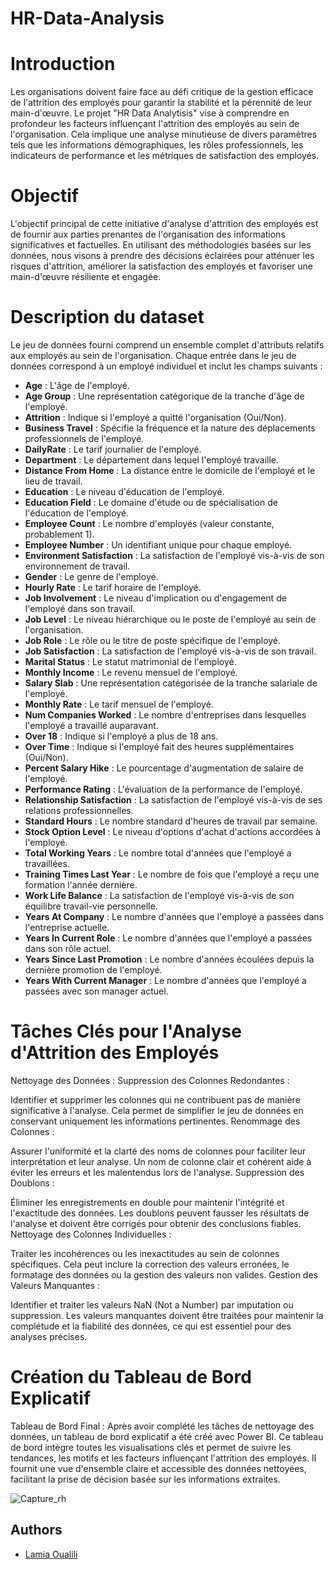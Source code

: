 # HR-Data-Analysis

# Introduction
Les organisations doivent faire face au défi critique de la gestion efficace de l'attrition des employés pour garantir la stabilité et la pérennité de leur main-d'œuvre. Le projet "HR Data  Analytisis" vise à comprendre en profondeur les facteurs influençant l'attrition des employés au sein de l'organisation. Cela implique une analyse minutieuse de divers paramètres tels que les informations démographiques, les rôles professionnels, les indicateurs de performance et les métriques de satisfaction des employés.

# Objectif
L'objectif principal de cette initiative d'analyse d'attrition des employés est de fournir aux parties prenantes de l'organisation des informations significatives et factuelles. En utilisant des méthodologies basées sur les données, nous visons à prendre des décisions éclairées pour atténuer les risques d'attrition, améliorer la satisfaction des employés et favoriser une main-d'œuvre résiliente et engagée.

#  Description du dataset 
Le jeu de données fourni comprend un ensemble complet d'attributs relatifs aux employés au sein de l'organisation. Chaque entrée dans le jeu de données correspond à un employé individuel et inclut les champs suivants :

- **Age** : L'âge de l'employé.
- **Age Group** : Une représentation catégorique de la tranche d'âge de l'employé.
- **Attrition** : Indique si l'employé a quitté l'organisation (Oui/Non).
- **Business Travel** : Spécifie la fréquence et la nature des déplacements professionnels de l'employé.
- **DailyRate** : Le tarif journalier de l'employé.
- **Department** : Le département dans lequel l'employé travaille.
- **Distance From Home** : La distance entre le domicile de l'employé et le lieu de travail.
- **Education** : Le niveau d'éducation de l'employé.
- **Education Field** : Le domaine d'étude ou de spécialisation de l'éducation de l'employé.
- **Employee Count** : Le nombre d'employés (valeur constante, probablement 1).
- **Employee Number** : Un identifiant unique pour chaque employé.
- **Environment Satisfaction** : La satisfaction de l'employé vis-à-vis de son environnement de travail.
- **Gender** : Le genre de l'employé.
- **Hourly Rate** : Le tarif horaire de l'employé.
- **Job Involvement** : Le niveau d'implication ou d'engagement de l'employé dans son travail.
- **Job Level** : Le niveau hiérarchique ou le poste de l'employé au sein de l'organisation.
- **Job Role** : Le rôle ou le titre de poste spécifique de l'employé.
- **Job Satisfaction** : La satisfaction de l'employé vis-à-vis de son travail.
- **Marital Status** : Le statut matrimonial de l'employé.
- **Monthly Income** : Le revenu mensuel de l'employé.
- **Salary Slab** : Une représentation catégorisée de la tranche salariale de l'employé.
- **Monthly Rate** : Le tarif mensuel de l'employé.
- **Num Companies Worked** : Le nombre d'entreprises dans lesquelles l'employé a travaillé auparavant.
- **Over 18** : Indique si l'employé a plus de 18 ans.
- **Over Time** : Indique si l'employé fait des heures supplémentaires (Oui/Non).
- **Percent Salary Hike** : Le pourcentage d'augmentation de salaire de l'employé.
- **Performance Rating** : L'évaluation de la performance de l'employé.
- **Relationship Satisfaction** : La satisfaction de l'employé vis-à-vis de ses relations professionnelles.
- **Standard Hours** : Le nombre standard d'heures de travail par semaine.
- **Stock Option Level** : Le niveau d'options d'achat d'actions accordées à l'employé.
- **Total Working Years** : Le nombre total d'années que l'employé a travaillées.
- **Training Times Last Year** : Le nombre de fois que l'employé a reçu une formation l'année dernière.
- **Work Life Balance** : La satisfaction de l'employé vis-à-vis de son équilibre travail-vie personnelle.
- **Years At Company** : Le nombre d'années que l'employé a passées dans l'entreprise actuelle.
- **Years In Current Role** : Le nombre d'années que l'employé a passées dans son rôle actuel.
- **Years Since Last Promotion** : Le nombre d'années écoulées depuis la dernière promotion de l'employé.
- **Years With Current Manager** : Le nombre d'années que l'employé a passées avec son manager actuel.


# Tâches Clés pour l'Analyse d'Attrition des Employés
Nettoyage des Données :
Suppression des Colonnes Redondantes :

Identifier et supprimer les colonnes qui ne contribuent pas de manière significative à l'analyse. Cela permet de simplifier le jeu de données en conservant uniquement les informations pertinentes.
Renommage des Colonnes :

Assurer l'uniformité et la clarté des noms de colonnes pour faciliter leur interprétation et leur analyse. Un nom de colonne clair et cohérent aide à éviter les erreurs et les malentendus lors de l'analyse.
Suppression des Doublons :

Éliminer les enregistrements en double pour maintenir l'intégrité et l'exactitude des données. Les doublons peuvent fausser les résultats de l'analyse et doivent être corrigés pour obtenir des conclusions fiables.
Nettoyage des Colonnes Individuelles :

Traiter les incohérences ou les inexactitudes au sein de colonnes spécifiques. Cela peut inclure la correction des valeurs erronées, le formatage des données ou la gestion des valeurs non valides.
Gestion des Valeurs Manquantes :

Identifier et traiter les valeurs NaN (Not a Number) par imputation ou suppression. Les valeurs manquantes doivent être traitées pour maintenir la complétude et la fiabilité des données, ce qui est essentiel pour des analyses précises.

# Création du Tableau de Bord Explicatif
Tableau de Bord Final : Après avoir complété les tâches de nettoyage des données, un tableau de bord explicatif a été créé avec Power BI. Ce tableau de bord intègre toutes les visualisations clés et permet de suivre les tendances, les motifs et les facteurs influençant l'attrition des employés. Il fournit une vue d'ensemble claire et accessible des données nettoyées, facilitant la prise de décision basée sur les informations extraites.

![Capture_rh](https://github.com/user-attachments/assets/0ac9fdb4-a3da-4070-ae31-8a49285d108a)

## Authors

- [Lamia Oualili](https://github.com/lamiaoua)
